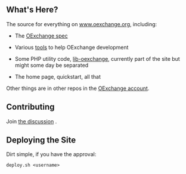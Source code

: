 What's Here?
------------

The source for everything on www.oexchange.org, including:
 
* The [OExchange spec](http://github.com/OExchange/www.oexchange.org/tree/master/webroot/spec/) 

* Various [tools](http://github.com/OExchange/www.oexchange.org/tree/master/webroot/tools/) to help OExchange development

* Some PHP utility code, [lib-oexchange](http://github.com/OExchange/www.oexchange.org/tree/master/webroot/lib-oexchange/), currently part of the site but might some day be separated

* The home page, quickstart, all that

Other things are in other repos in the [OExchange account](http://github.com/OExchange).

Contributing
------------

Join [the discussion](http://groups.google.com/groupo/exchange) .


Deploying the Site
------------------

Dirt simple, if you have the approval:

`deploy.sh <username>`


